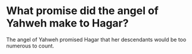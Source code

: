 # What promise did the angel of Yahweh make to Hagar?

The angel of Yahweh promised Hagar that her descendants would be too numerous to count.
